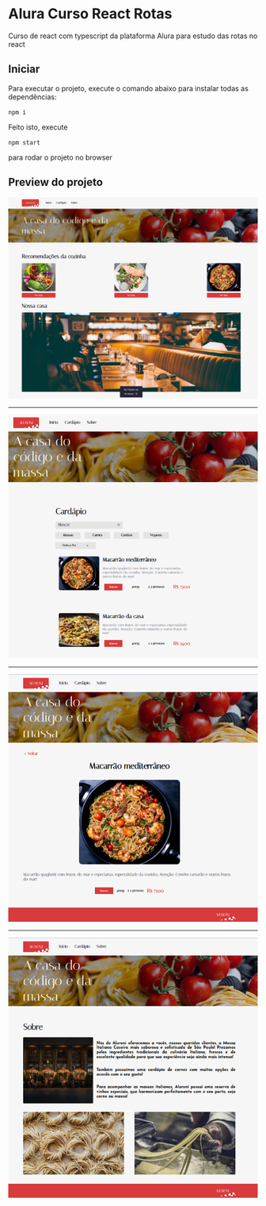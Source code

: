 # Alura Curso React Rotas

Curso de react com typescript da plataforma Alura para estudo das rotas no react

## Iniciar

Para executar o projeto, execute o comando abaixo para instalar todas as dependências:

```
npm i
```

Feito isto, execute

```
npm start
```

para rodar o projeto no browser

## Preview do projeto

![Tela inicial do projeto](tela-inicial.png)

<hr>

![Tela de cardápio](tela-cardapio.png)

<hr>

![Tela de detalhes do prato](tela-detalhe-prato.png)

<hr>

![Tela de sobre](tela-sobre.png)
